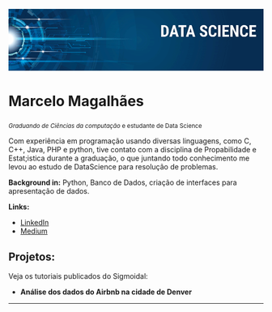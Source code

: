 <p align="center">
  <img src="banner.png" >
</p>

# Marcelo Magalhães
<sub>*Graduando de Ciências da computação* e estudante de Data Science</sub>

Com experiência em programação usando diversas linguagens, como C, C++, Java, PHP e python, tive contato com a disciplina de Propabilidade e Estat;istica durante a graduação, o que juntando todo conhecimento me levou ao estudo de DataScience para resolução de problemas.

**Background in:** Python, Banco de Dados, criação de interfaces para apresentação de dados.

**Links:**

* [LinkedIn](https://www.linkedin.com/in/marcelo-magalh%C3%A3es-silva-5b388a166/)
* [Medium](https://medium.com/@magalhaessmarcelos)


## Projetos:
Veja os tutoriais publicados do Sigmoidal:

* **Análise dos dados do Airbnb na cidade de Denver** 


---




